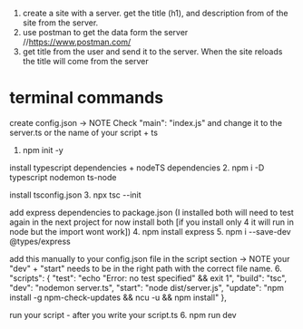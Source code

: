 1) create a site with a server. get the title (h1), and description from of the site from the server.
2) use postman to get the data form the server //https://www.postman.com/
3) get title from the user and send it to the server. When the site reloads the title will come from the server


# terminal commands 
create config.json -> NOTE Check "main": "index.js" and change it to the server.ts or the name of your script + ts
1. npm init -y

install typescript dependencies + nodeTS dependencies
2. npm i -D typescript nodemon ts-node

install tsconfig.json
3. npx tsc --init

add express dependencies to package.json (I installed both will need to test again in the next project for now install both [if you install only 4 it will run in node but the import wont work])
4. npm install express
5. npm i --save-dev @types/express

add this manually to your config.json file in the script section -> NOTE your "dev" + "start" needs to be in the right path with the correct file name.
6.   "scripts": {
    "test": "echo \"Error: no test specified\" && exit 1",
    "build": "tsc",
    "dev": "nodemon server.ts",
    "start": "node dist/server.js",
    "update": "npm install -g npm-check-updates && ncu -u && npm install"
  },

run your script - after you write your script.ts
6. npm run dev

